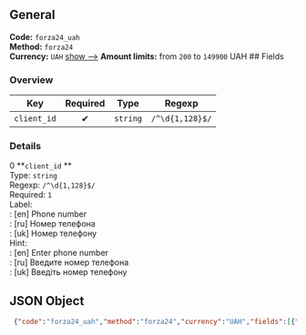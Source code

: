 ## General 
**Code:** `forza24_uah`  
**Method:** `forza24`  
**Currency:** `UAH` [show -->]() 
**Amount limits:** from `200`  to `149900`  UAH ## Fields 
### Overview 
|Key|Required|Type|Regexp| 
|:---:|:---:|:---:|:---:| 
|`client_id` |✔ |`string` |`/^\d{1,128}$/` | 
 
### Details 
0 **`client_id` **  
Type: `string`  
Regexp: `/^\d{1,128}$/`  
Required: `1`  
Label:  
: [en] Phone number  
: [ru] Номер телефона  
: [uk] Номер телефону  
Hint:  
: [en] Enter phone number  
: [ru] Введите номер телефона  
: [uk] Введіть номер телефону  
## JSON Object 
```json
 {"code":"forza24_uah","method":"forza24","currency":"UAH","fields":[{"key":"client_id","type":"string","label":{"en":"Phone number","ru":"\u041d\u043e\u043c\u0435\u0440 \u0442\u0435\u043b\u0435\u0444\u043e\u043d\u0430","uk":"\u041d\u043e\u043c\u0435\u0440 \u0442\u0435\u043b\u0435\u0444\u043e\u043d\u0443"},"regexp":"\/^\\d{1,128}$\/","required":true,"position":1,"hint":{"en":"Enter phone number","ru":"\u0412\u0432\u0435\u0434\u0438\u0442\u0435 \u043d\u043e\u043c\u0435\u0440 \u0442\u0435\u043b\u0435\u0444\u043e\u043d\u0430","uk":"\u0412\u0432\u0435\u0434\u0456\u0442\u044c \u043d\u043e\u043c\u0435\u0440 \u0442\u0435\u043b\u0435\u0444\u043e\u043d\u0443"},"example":"380634864244"}],"amount_min":200,"amount_max":149900}```  
